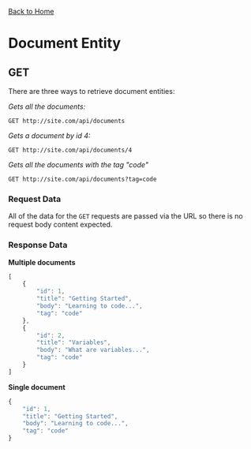 [Back to Home](/docs)

# Document Entity

## GET

There are three ways to retrieve document entities:

*Gets all the documents:*
```
GET http://site.com/api/documents
```

*Gets a document by id 4:*
```
GET http://site.com/api/documents/4
```

*Gets all the documents with the tag "code"*
```
GET http://site.com/api/documents?tag=code
```

### Request Data

All of the data for the `GET` requests are passed via the URL so there is no request body content expected.

### Response Data

**Multiple documents**

```javascript
[
	{
		"id": 1,
		"title": "Getting Started",
		"body": "Learning to code...",
		"tag": "code"
	},
	{
		"id": 2,
		"title": "Variables",
		"body": "What are variables...",
		"tag": "code"
	}
]
```

**Single document**

```javascript
{
	"id": 1,
	"title": "Getting Started",
	"body": "Learning to code...",
	"tag": "code"
}
```